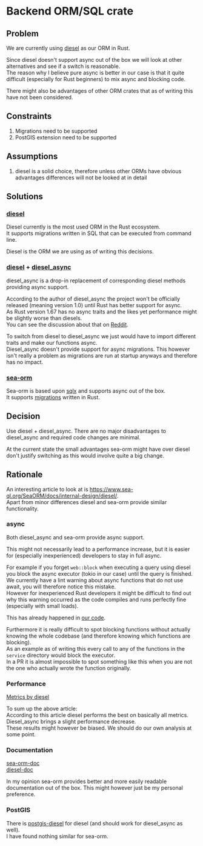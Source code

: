 # Backend ORM/SQL crate

## Problem

We are currently using [diesel](https://github.com/diesel-rs/diesel) as our ORM in Rust.

Since diesel doesn't support async out of the box we will look at other alternatives and see if a switch is reasonable.  
The reason why I believe pure async is better in our case is that it quite difficult (especially for Rust beginners) to mix async and blocking code.

There might also be advantages of other ORM crates that as of writing this have not been considered.

## Constraints

1. Migrations need to be supported
2. PostGIS extension need to be supported

## Assumptions

1. diesel is a solid choice, therefore unless other ORMs have obvious advantages differences will not be looked at in detail

## Solutions

### [diesel](https://github.com/diesel-rs/diesel)

Diesel currently is the most used ORM in the Rust ecosystem.  
It supports migrations written in SQL that can be executed from command line.

Diesel is the ORM we are using as of writing this decisions.

### [diesel](https://github.com/diesel-rs/diesel) + [diesel_async](https://github.com/weiznich/diesel_async)

diesel_async is a drop-in replacement of corresponding diesel methods providing async support.

According to the author of diesel_async the project won't be officially released (meaning version 1.0) until Rust has better support for async.  
As Rust version 1.67 has no async traits and the likes yet performance might be slightly worse than diesels.  
You can see the discussion about that on [Reddit](https://www.reddit.com/r/rust/comments/xpo2dd/initial_release_of_dieselasync/).

To switch from diesel to diesel_async we just would have to import different traits and make our functions async.  
Diesel_async doesn't provide support for async migrations. This however isn't really a problem as migrations are run at startup anyways and therefore has no impact.

### [sea-orm](https://github.com/SeaQL/sea-orm)

Sea-orm is based upon [sqlx](https://github.com/jmoiron/sqlx) and supports async out of the box.  
It supports [migrations](https://www.sea-ql.org/SeaORM/docs/migration/setting-up-migration/) written in Rust.

## Decision

Use diesel + diesel_async. There are no major disadvantages to diesel_async and required code changes are minimal.

At the current state the small advantages sea-orm might have over diesel don't justify switching as this would involve quite a big change.

## Rationale

An interesting article to look at is <https://www.sea-ql.org/SeaORM/docs/internal-design/diesel/>.  
Apart from minor differences diesel and sea-orm provide similar functionality.

### async

Both diesel_async and sea-orm provide async support.

This might not necessarily lead to a performance increase, but it is easier for (especially inexperienced) developers to stay in full async.

For example if you forget `web::block` when executing a query using diesel you block the async executor (tokio in our case) until the query is finished.  
We currently have a lint warning about async functions that do not use await, you will therefore notice this mistake.  
However for inexperienced Rust developers it might be difficult to find out why this warning occurred as the code compiles and runs perfectly fine (especially with small loads).

This has already happened in [our code](https://github.com/ElektraInitiative/PermaplanT/pull/68/commits/167466d2661f694d6fd55b19d6b750bcba6f6028).

Furthermore it is really difficult to spot blocking functions without actually knowing the whole codebase (and therefore knowing which functions are blocking).  
As an example as of writing this every call to any of the functions in the `service` directory would block the executor.  
In a PR it is almost impossible to spot something like this when you are not the one who actually wrote the function originally.

### Performance

[Metrics by diesel](https://github.com/diesel-rs/metrics/)

To sum up the above article:  
According to this article diesel performs the best on basically all metrics. Diesel_async brings a slight performance decrease.  
These results might however be biased. We should do our own analysis at some point.

### Documentation

[sea-orm-doc](https://www.sea-ql.org/SeaORM/docs/index/)  
[diesel-doc](https://diesel.rs/guides/)

In my opinion sea-orm provides better and more easily readable documentation out of the box. This might however just be my personal preference.

### PostGIS

There is [postgis-diesel](https://github.com/vitaly-m/postgis-diesel) for diesel (and should work for diesel_async as well).  
I have found nothing similar for sea-orm.
